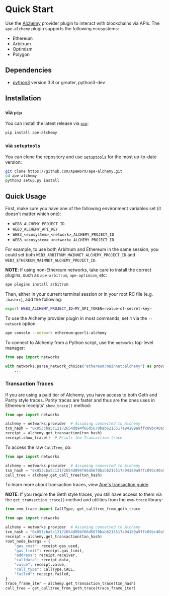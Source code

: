# Quick Start

Use the [Alchemy](https://alchemy.com/?r=jk3NDM0MTIwODIzM) provider plugin to interact with blockchains via APIs.
The `ape-alchemy` plugin supports the following ecosystems:

* Ethereum
* Arbitrum
* Optimism
* Polygon

## Dependencies

* [python3](https://www.python.org/downloads) version 3.8 or greater, python3-dev

## Installation

### via `pip`

You can install the latest release via [`pip`](https://pypi.org/project/pip/):

```bash
pip install ape-alchemy
```

### via `setuptools`

You can clone the repository and use [`setuptools`](https://github.com/pypa/setuptools) for the most up-to-date version:

```bash
git clone https://github.com/ApeWorX/ape-alchemy.git
cd ape-alchemy
python3 setup.py install
```

## Quick Usage

First, make sure you have one of the following environment variables set (it doesn't matter which one):

* `WEB3_ALCHEMY_PROJECT_ID`
* `WEB3_ALCHEMY_API_KEY`
* `WEB3_<ecosystem>_<network>_ALCHEMY_PROJECT_ID`
* `WEB3_<ecosystem>_<network>_ALCHEMY_PROJECT_ID`

For example, to use both Arbitrum and Ethereum in the same session, you could set both `WEB3_ARBITRUM_MAINNET_ALCHEMY_PROJECT_ID` and `WEB3_ETHEREUM_MAINNET_ALCHEMY_PROJECT_ID`.

**NOTE**: If using non-Ethereum networks, take care to install the correct plugins, such as `ape-arbitrum`, `ape-optimism`, etc:

```bash
ape plugins install arbitrum
```

Then, either in your current terminal session or in your root RC file (e.g. `.bashrc`), add the following:

```bash
export WEB3_ALCHEMY_PROJECT_ID=MY_API_TOKEN=<value-of-secret-key>
```

To use the Alchemy provider plugin in most commands, set it via the `--network` option:

```bash
ape console --network ethereum:goerli:alchemy
```

To connect to Alchemy from a Python script, use the `networks` top-level manager:

```python
from ape import networks

with networks.parse_network_choice("ethereum:mainnet:alchemy") as provider:
    ...
```

### Transaction Traces

If you are using a paid tier of Alchemy, you have access to both Geth and Parity style traces.
Parity traces are faster and thus are the ones uses in Ethereum receipts' `show_trace()` method:

```python
from ape import networks

alchemy = networks.provider  # Assuming connected to Alchemy
txn_hash = "0x053cba5c12172654d894f66d5670bab6215517a94189a9ffc09bc40a589ec04d"
receipt = alchemy.get_transaction(txn_hash)
receipt.show_trace()  # Prints the Transaction trace
```

To access the raw `CallTree`, do:

```python
from ape import networks

alchemy = networks.provider  # Assuming connected to Alchemy
txn_hash = "0x053cba5c12172654d894f66d5670bab6215517a94189a9ffc09bc40a589ec04d"
call_tree = alchemy.get_call_tree(txn_hash)
```

To learn more about transaction traces, view [Ape's transaction guide](https://docs.apeworx.io/ape/stable/userguides/transactions.html#traces).

**NOTE**: If you require the Geth style traces, you still have access to them via the `get_transaction_trace()` method and utilities from the `evm-trace` library:

```python
from evm_trace import CallType, get_calltree_from_geth_trace

from ape import networks

alchemy = networks.provider  # Assuming connected to Alchemy
txn_hash = "0x053cba5c12172654d894f66d5670bab6215517a94189a9ffc09bc40a589ec04d"
receipt = alchemy.get_transaction(txn_hash)
root_node_kwargs = {
    "gas_cost": receipt.gas_used,
    "gas_limit": receipt.gas_limit,
    "address": receipt.receiver,
    "calldata": receipt.data,
    "value": receipt.value,
    "call_type": CallType.CALL,
    "failed": receipt.failed,
}
trace_frame_iter = alchemy.get_transaction_trace(txn_hash)
call_tree = get_calltree_from_geth_trace(trace_frame_iter)
```
